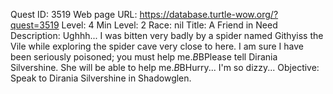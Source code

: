 Quest ID: 3519
Web page URL: https://database.turtle-wow.org/?quest=3519
Level: 4
Min Level: 2
Race: nil
Title: A Friend in Need
Description: Ughhh... I was bitten very badly by a spider named Githyiss the Vile while exploring the spider cave very close to here. I am sure I have been seriously poisoned; you must help me.$B$BPlease tell Dirania Silvershine. She will be able to help me.$B$BHurry... I'm so dizzy...
Objective: Speak to Dirania Silvershine in Shadowglen.
